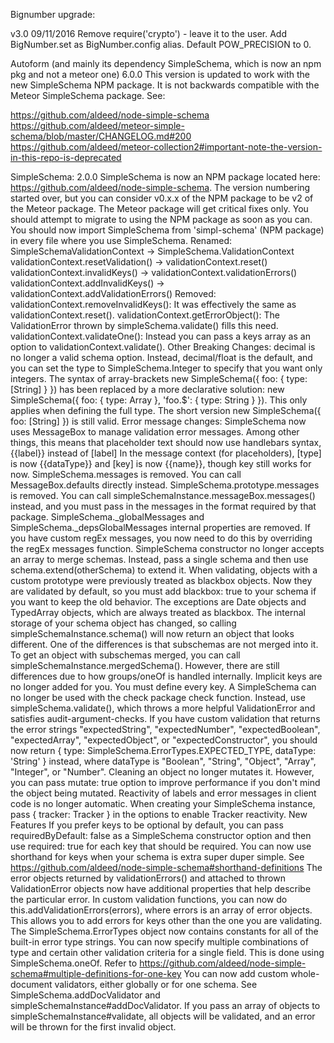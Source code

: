 Bignumber upgrade:

v3.0 09/11/2016
Remove require('crypto') - leave it to the user.
Add BigNumber.set as BigNumber.config alias.
Default POW_PRECISION to 0.


Autoform (and mainly its dependency SimpleSchema, which is now an npm pkg and not a meteor one)
6.0.0
This version is updated to work with the new SimpleSchema NPM package. It is not backwards compatible with the Meteor SimpleSchema package. See:

https://github.com/aldeed/node-simple-schema
https://github.com/aldeed/meteor-simple-schema/blob/master/CHANGELOG.md#200
https://github.com/aldeed/meteor-collection2#important-note-the-version-in-this-repo-is-deprecated

SimpleSchema:
2.0.0
SimpleSchema is now an NPM package located here: https://github.com/aldeed/node-simple-schema. The version numbering started over, but you can consider v0.x.x of the NPM package to be v2 of the Meteor package. The Meteor package will get critical fixes only. You should attempt to migrate to using the NPM package as soon as you can.
You should now import SimpleSchema from 'simpl-schema' (NPM package) in every file where you use SimpleSchema.
Renamed:
SimpleSchemaValidationContext -> SimpleSchema.ValidationContext
validationContext.resetValidation() -> validationContext.reset()
validationContext.invalidKeys() -> validationContext.validationErrors()
validationContext.addInvalidKeys() -> validationContext.addValidationErrors()
Removed:
validationContext.removeInvalidKeys(): It was effectively the same as validationContext.reset().
validationContext.getErrorObject(): The ValidationError thrown by simpleSchema.validate() fills this need.
validationContext.validateOne(): Instead you can pass a keys array as an option to validationContext.validate().
Other Breaking Changes:
decimal is no longer a valid schema option. Instead, decimal/float is the default, and you can set the type to SimpleSchema.Integer to specify that you want only integers.
The syntax of array-brackets new SimpleSchema({ foo: { type: [String] } }) has been replaced by a more declarative solution: new SimpleSchema({ foo: { type: Array }, 'foo.$': { type: String } }). This only applies when defining the full type. The short version new SimpleSchema({ foo: [String] }) is still valid.
Error message changes:
SimpleSchema now uses MessageBox to manage validation error messages. Among other things, this means that placeholder text should now use handlebars syntax, {{label}} instead of [label]
In the message context (for placeholders), [type] is now {{dataType}} and [key] is now {{name}}, though key still works for now.
SimpleSchema.messages is removed. You can call MessageBox.defaults directly instead.
SimpleSchema.prototype.messages is removed. You can call simpleSchemaInstance.messageBox.messages() instead, and you must pass in the messages in the format required by that package.
SimpleSchema._globalMessages and SimpleSchema._depsGlobalMessages internal properties are removed.
If you have custom regEx messages, you now need to do this by overriding the regEx messages function.
SimpleSchema constructor no longer accepts an array to merge schemas. Instead, pass a single schema and then use schema.extend(otherSchema) to extend it.
When validating, objects with a custom prototype were previously treated as blackbox objects. Now they are validated by default, so you must add blackbox: true to your schema if you want to keep the old behavior. The exceptions are Date objects and TypedArray objects, which are always treated as blackbox.
The internal storage of your schema object has changed, so calling simpleSchemaInstance.schema() will now return an object that looks different. One of the differences is that subschemas are not merged into it. To get an object with subschemas merged, you can call simpleSchemaInstance.mergedSchema(). However, there are still differences due to how groups/oneOf is handled internally.
Implicit keys are no longer added for you. You must define every key.
A SimpleSchema can no longer be used with the check package check function. Instead, use simpleSchema.validate(), which throws a more helpful ValidationError and satisfies audit-argument-checks.
If you have custom validation that returns the error strings "expectedString", "expectedNumber", "expectedBoolean", "expectedArray", "expectedObject", or "expectedConstructor", you should now return { type: SimpleSchema.ErrorTypes.EXPECTED_TYPE, dataType: 'String' } instead, where dataType is "Boolean", "String", "Object", "Array", "Integer", or "Number".
Cleaning an object no longer mutates it. However, you can pass mutate: true option to improve performance if you don't mind the object being mutated.
Reactivity of labels and error messages in client code is no longer automatic. When creating your SimpleSchema instance, pass { tracker: Tracker } in the options to enable Tracker reactivity.
New Features
If you prefer keys to be optional by default, you can pass requiredByDefault: false as a SimpleSchema constructor option and then use required: true for each key that should be required.
You can now use shorthand for keys when your schema is extra super duper simple. See https://github.com/aldeed/node-simple-schema#shorthand-definitions
The error objects returned by validationErrors() and attached to thrown ValidationError objects now have additional properties that help describe the particular error.
In custom validation functions, you can now do this.addValidationErrors(errors), where errors is an array of error objects. This allows you to add errors for keys other than the one you are validating.
The SimpleSchema.ErrorTypes object now contains constants for all of the built-in error type strings.
You can now specify multiple combinations of type and certain other validation criteria for a single field. This is done using SimpleSchema.oneOf. Refer to https://github.com/aldeed/node-simple-schema#multiple-definitions-for-one-key
You can now add custom whole-document validators, either globally or for one schema. See SimpleSchema.addDocValidator and simpleSchemaInstance#addDocValidator.
If you pass an array of objects to simpleSchemaInstance#validate, all objects will be validated, and an error will be thrown for the first invalid object.

